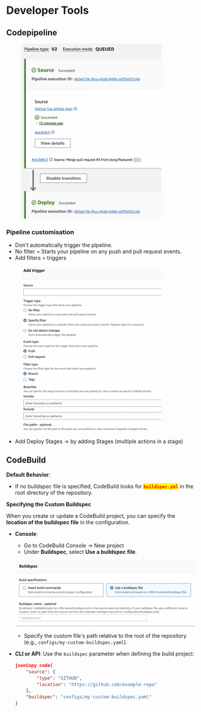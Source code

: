 # Developer Tools

## Codepipeline

<div align="left"><figure><img src="../.gitbook/assets/codepipelineDeployFromGitRepo.png" alt="" width="375"><figcaption></figcaption></figure></div>

### Pipeline customisation

* Don't automatically trigger the pipeline.
* No filter  = Starts your pipeline on any push and pull request events.
* Add filters = triggers

<div align="left"><figure><img src="../.gitbook/assets/CodePipelineTriggers.png" alt="" width="375"><figcaption></figcaption></figure></div>

* Add Deploy Stages -> by adding Stages (multiple actions in a stage)

## CodeBuild

**Default Behavior**:

* If no buildspec file is specified, CodeBuild looks for <mark style="color:red;">**`buildspec.yml`**</mark> in the root directory of the repository.

**Specifying the Custom Buildspec**

When you create or update a CodeBuild project, you can specify the **location of the buildspec file** in the configuration.

*   **Console**:

    * Go to  CodeBuild Console -> New  project&#x20;
    * Under **Buildspec**, select **Use a buildspec file**.

    ![](../.gitbook/assets/buildspecymlFile.png)

    * Specify the custom file's path relative to the root of the repository (e.g., `configs/my-custom-buildspec.yaml`).
*   **CLI or API**: Use the `buildspec` parameter when defining the build project:

    ```json
    jsonCopy code{
        "source": {
            "type": "GITHUB",
            "location": "https://github.com/example-repo"
        },
        "buildspec": "configs/my-custom-buildspec.yaml"
    }
    ```
